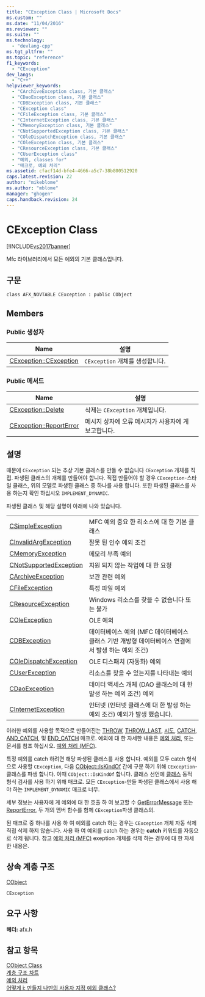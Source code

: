 ```yaml
---
title: "CException Class | Microsoft Docs"
ms.custom: ""
ms.date: "11/04/2016"
ms.reviewer: ""
ms.suite: ""
ms.technology: 
  - "devlang-cpp"
ms.tgt_pltfrm: ""
ms.topic: "reference"
f1_keywords: 
  - "CException"
dev_langs: 
  - "C++"
helpviewer_keywords: 
  - "CArchiveException class, 기본 클래스"
  - "CDaoException class, 기본 클래스"
  - "CDBException class, 기본 클래스"
  - "CException class"
  - "CFileException class, 기본 클래스"
  - "CInternetException class, 기본 클래스"
  - "CMemoryException class, 기본 클래스"
  - "CNotSupportedException class, 기본 클래스"
  - "COleDispatchException class, 기본 클래스"
  - "COleException class, 기본 클래스"
  - "CResourceException class, 기본 클래스"
  - "CUserException class"
  - "예외, classes for"
  - "매크로, 예외 처리"
ms.assetid: cfacf14d-bfe4-4666-a5c7-38b800512920
caps.latest.revision: 22
author: "mikeblome"
ms.author: "mblome"
manager: "ghogen"
caps.handback.revision: 24
---
```

# CException Class
[!INCLUDE[vs2017banner](../../assembler/inline/includes/vs2017banner.md)]

Mfc 라이브러리에서 모든 예외의 기본 클래스입니다.  
  
## 구문  
  
```  
class AFX_NOVTABLE CException : public CObject  
```  
  
## Members  
  
### Public 생성자  
  
|Name|설명|  
|----------|--------|  
|[CException::CException](../Topic/CException::CException.md)|`CException` 개체를 생성합니다.|  
  
### Public 메서드  
  
|Name|설명|  
|----------|--------|  
|[CException::Delete](../Topic/CException::Delete.md)|삭제는 `CException` 개체입니다.|  
|[CException::ReportError](../Topic/CException::ReportError.md)|메시지 상자에 오류 메시지가 사용자에 게 보고합니다.|  
  
## 설명  
 때문에 `CException` 되는 추상 기본 클래스를 만들 수 없습니다 `CException` 개체를 직접. 파생된 클래스의 개체를 만들어야 합니다.  직접 만들어야 할 경우 `CException`\-스타일 클래스, 위의 모델로 파생된 클래스 중 하나를 사용 합니다.  또한 파생된 클래스를 사용 하는지 확인 하십시오 `IMPLEMENT_DYNAMIC`.  
  
 파생된 클래스 및 해당 설명이 아래에 나와 있습니다.  
  
|||  
|-|-|  
|[CSimpleException](../../mfc/reference/csimpleexception-class.md)|MFC 예외 중요 한 리소스에 대 한 기본 클래스|  
|[CInvalidArgException](../../mfc/reference/cinvalidargexception-class.md)|잘못 된 인수 예외 조건|  
|[CMemoryException](../../mfc/reference/cmemoryexception-class.md)|메모리 부족 예외|  
|[CNotSupportedException](../../mfc/reference/cnotsupportedexception-class.md)|지원 되지 않는 작업에 대 한 요청|  
|[CArchiveException](../../mfc/reference/carchiveexception-class.md)|보관 관련 예외|  
|[CFileException](../../mfc/reference/cfileexception-class.md)|특정 파일 예외|  
|[CResourceException](../../mfc/reference/cresourceexception-class.md)|Windows 리소스를 찾을 수 없습니다 또는 불가|  
|[COleException](../../mfc/reference/coleexception-class.md)|OLE 예외|  
|[CDBException](../../mfc/reference/cdbexception-class.md)|데이터베이스 예외 \(MFC 데이터베이스 클래스 기반 개방형 데이터베이스 연결에서 발생 하는 예외 조건\)|  
|[COleDispatchException](../../mfc/reference/coledispatchexception-class.md)|OLE 디스패치 \(자동화\) 예외|  
|[CUserException](../../mfc/reference/cuserexception-class.md)|리소스를 찾을 수 있는지를 나타내는 예외|  
|[CDaoException](../../mfc/reference/cdaoexception-class.md)|데이터 액세스 개체 \(DAO 클래스에 대 한 발생 하는 예외 조건\) 예외|  
|[CInternetException](../../mfc/reference/cinternetexception-class.md)|인터넷 \(인터넷 클래스에 대 한 발생 하는 예외 조건\) 예외가 발생 했습니다.|  
  
 이러한 예외를 사용할 목적으로 만들어진는  [THROW](../Topic/THROW%20\(MFC\).md),  [THROW\_LAST](../Topic/THROW_LAST.md),  [시도](../Topic/TRY.md),  [CATCH](../Topic/CATCH.md),  [AND\_CATCH](../Topic/AND_CATCH.md), 및  [END\_CATCH](../Topic/END_CATCH.md) 매크로.  예외에 대 한 자세한 내용은  [예외 처리](../../mfc/reference/exception-processing.md), 또는 문서를 참조 하십시오.  [예외 처리 \(MFC\)](../../mfc/exception-handling-in-mfc.md).  
  
 특정 예외를 catch 하려면 해당 파생된 클래스를 사용 합니다.  예외를 모두 catch 형식으로 사용할 `CException`, 다음  [CObject::IsKindOf](../Topic/CObject::IsKindOf.md) 간에 구분 하기 위해 `CException`\-클래스를 파생 합니다.  이때 `CObject::IsKindOf` 합니다. 클래스 선언에  [클래스](../Topic/IMPLEMENT_DYNAMIC.md) 동적 형식 검사를 사용 하기 위해 매크로.  모든 `CException`\-만들 파생된 클래스에서 사용 해야 하는 `IMPLEMENT_DYNAMIC` 매크로 너무.  
  
 세부 정보는 사용자에 게 예외에 대 한 호출 하 여 보고할 수  [GetErrorMessage](../Topic/CFileException::GetErrorMessage.md) 또는  [ReportError](../Topic/CException::ReportError.md), 두 개의 멤버 함수를 함께 `CException`파생 클래스의.  
  
 된 매크로 중 하나를 사용 하 여 예외를 catch 하는 경우는 `CException` 개체 자동 삭제 직접 삭제 하지 않습니다.  사용 하 여 예외를 catch 하는 경우는  **catch** 키워드를 자동으로 삭제 됩니다.  참고  [예외 처리 \(MFC\)](../../mfc/exception-handling-in-mfc.md) exeption 개체를 삭제 하는 경우에 대 한 자세한 내용은.  
  
## 상속 계층 구조  
 [CObject](../../mfc/reference/cobject-class.md)  
  
 `CException`  
  
## 요구 사항  
 **헤더:**  afx.h  
  
## 참고 항목  
 [CObject Class](../../mfc/reference/cobject-class.md)   
 [계층 구조 차트](../../mfc/hierarchy-chart.md)   
 [예외 처리](../../mfc/reference/exception-processing.md)   
 [어떻게 i: 만들지 나만의 사용자 지정 예외 클래스?](http://go.microsoft.com/fwlink/?LinkId=128045)